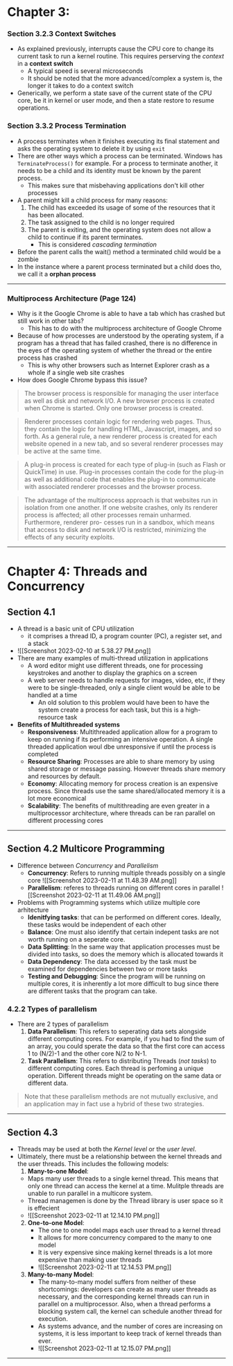 # Chapter 3:
### Section 3.2.3 Context Switches
- As explained previously, interrupts cause the CPU core to change its current task to run a kernel routine. This requires perserving the *context* in a **context switch**
	- A typical speed is several microseconds 
	- It should be noted that the more advanced/complex a system is, the longer it takes to do a context switch
- Generically, we perform a state save of the current state of the CPU core, be it in kernel or user mode, and then a state restore to resume operations.
### Section 3.3.2 Process Termination 
- A process terminates when it finishes executing its final statement and asks the operating system to delete it by using `exit` 
- There are other ways which a process can be terminated. Windows has `TerminateProcess()` for example. For a process to terminate another, it needs to be a child and its identity must be known by the parent process. 
	- This makes sure that misbehaving applications don't kill other processes
- A parent might kill a child process for many reasons: 
	1. The child has exceeded its usage of some of the resources that it has been allocated. 
	2. The task assigned to the child is no longer required 
	3. The parent is exiting, and the operating system does not allow a child to continue if its parent terminates.
		- This is considered *cascading termination*
- Before the parent calls the wait() method a terminated child would be a zombie 
- In the instance where a parent process terminated but a child does tho, we call it a **orphan process**
---
### Multiprocess Architecture (Page 124)
- Why is it the Google Chrome is able to have a tab which has crashed but still work in other tabs? 
	- This has to do with the multiprocess architecture of Google Chrome 
- Because of how processes are understood by the operating system, if a program has a thread that has failed crashed, there is no difference in the eyes of the operating system of whether the thread or the entire process has crashed
	- This is why other browsers such as Internet Explorer crash as a whole if a single web site crashes
- How does Google Chrome bypass this issue? 
> The browser process is responsible for managing the user interface as well as disk and network I/O. A new browser process is created when Chrome is started. Only one browser process is created.

> Renderer processes contain logic for rendering web pages. Thus, they contain the logic for handling HTML, Javascript, images, and so forth. As a general rule, a new renderer process is created for each website opened in a new tab, and so several renderer processes may be active at the same time.

> A plug-in process is created for each type of plug-in (such as Flash or QuickTime) in use. Plug-in processes contain the code for the plug-in as well as additional code that enables the plug-in to communicate with associated renderer processes and the browser process.

>The advantage of the multiprocess approach is that websites run in isolation from one another. If one website crashes, only its renderer process is affected; all other processes remain unharmed. Furthermore, renderer pro- cesses run in a sandbox, which means that access to disk and network I/O is restricted, minimizing the effects of any security exploits.
---
# Chapter 4:  Threads and Concurrency 
## Section 4.1
- A thread is a basic unit of CPU utilization
	- it comprises a thread ID, a program counter (PC), a register set, and a stack
- ![[Screenshot 2023-02-10 at 5.38.27 PM.png]]
- There are many examples of multi-thread utilization in applications
	- A word editor might use different threads, one for processing keystrokes and another to display the graphics on a screen 
	- A web server needs to handle requests for images, video, etc, if they were to be single-threaded, only a single client would be able to be handled at a time 
		- An old solution to this problem would have been to have the system create a process for each task, but this is a high-resource task 
- **Benefits of Multithreaded systems**
	- **Responsiveness**: Multithreaded application allow for a program to keep on running if its performing an intensive operation. A single threaded application woul dbe unresponsive if until the process is completed
	- **Resource Sharing**: Processes are able to share memory by using shared storage or message passing. However threads share memory and resources by default. 
	- **Economy**: Allocating memory for process creation is an expensive process. Since threads use the same shared/allocated memory it is a lot more economical 
	- **Scalability**: The benefits of multithreading are even greater in a multiprocessor architecture, where threads can be ran parallel on different processing cores
---
## Section 4.2 Multicore Programming 
- Difference between *Concurrency* and *Parallelism*
	- **Concurrency**: Refers to running multiple threads possibly on a single core ![[Screenshot 2023-02-11 at 11.48.39 AM.png]]
	- **Parallelism**: referes to threads running on different cores in parallel ![[Screenshot 2023-02-11 at 11.49.06 AM.png]]
- Problems with Programming systems which utilize multiple core arhitecture 
	- **Idenitfying tasks**: that can be performed on different cores. Ideally, these tasks would be independent of each other
	- **Balance**: One must also identify that certain indepent tasks are not worth running on a seperate core. 
	- **Data Splitting**: In the same way that application processes must be divided into tasks, so does the memory which is allocated towards it
	- **Data Dependency**: The data accessed by the task must be examined for dependencies between two or more tasks 
	- **Testing and Debugging**: Since the program will be running on multiple cores, it is inherently a lot more difficult to bug since there are different tasks that the program can take. 

### 4.2.2 Types of parallelism 
- There are 2 types of parallelism 
	1. **Data Parallelism**: This refers to seperating data sets alongside different computing cores. For example, if you had to find the sum of an array, you could sperate the data so that the first core can access 1 to (N/2)-1 and the other core N/2 to N-1. 
	2. **Task Parallelism**: This refers to distributing Threads (*not tasks*) to different computing cores. Each thread is perfoming a unique operation. Different threads might be operating on the same data or different data. 
> Note that these parallelism methods are not mutually exclusive, and an application may in fact use a hybrid of these two strategies.
---
## Section 4.3
- Threads may be used at both the *Kernel level* or the *user level*.
- Ultimately, there must be a relationship between the kernel threads and the user threads. This includes the following models: 
	1. **Many-to-one Model**:
	- Maps many user threads to a single kernel thread. This means that only one thread can access the kernel at a time. Mulitple threads are unable to run parallel in a multicore system.
	- Thread managemen is done by the Thread library is user space so it is effecient 
	- ![[Screenshot 2023-02-11 at 12.14.10 PM.png]]
	2. **One-to-one Model**:
		- The one to one model maps each user thread to a kernel thread 
		- It allows for more concurrency compared to the many to one model 
		- It is very expensive since making kernel threads is a lot more expensive than making user threads
		- ![[Screenshot 2023-02-11 at 12.14.53 PM.png]]
	3. **Many-to-many Model**:
		- The many-to-many model suffers from neither of these shortcomings: developers can create as many user threads as necessary, and the corresponding kernel threads can run in parallel on a multiprocessor. Also, when a thread performs a blocking system call, the kernel can schedule another thread for execution.
		- As systems advance, and the number of cores are increasing on systems, it is less important to keep track of kernel threads than ever. 
		- ![[Screenshot 2023-02-11 at 12.15.07 PM.png]]
---